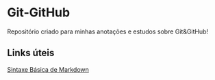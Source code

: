 # Git-GitHub
Repositório criado para  minhas anotações e estudos sobre Git&amp;GitHub!

## Links úteis
[Sintaxe Básica de Markdown](https://www.markdownguide.org/basic-syntax/)
